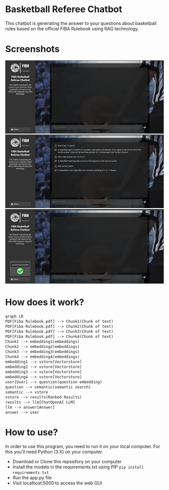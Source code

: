 ﻿# Basketball Referee Chatbot

This chatbot is generating the answer to your questions about basketball rules based on the official FIBA Rulebook using RAG technology.

# Screenshots

![Home Page](screenshots/main_page.png?raw=true)
![Conversation](screenshots/conversation.png?raw=true)
![Setting the API Key](screenshots/set_api_key.png?raw=true)

# How does it work?

```mermaid
graph LR
PDF[Fiba Rulebook.pdf] --> Chunk1(Chunk of text)
PDF[Fiba Rulebook.pdf] --> Chunk2(Chunk of text)
PDF[Fiba Rulebook.pdf] --> Chunk3(Chunk of text)
PDF[Fiba Rulebook.pdf] --> Chunk4(Chunk of text)
Chunk1 --> embedding1(embeddings)
Chunk2 --> embedding2(embeddings)
Chunk3 --> embedding3(embeddings)
Chunk4 --> embedding4(embeddings)
embedding1 --> vstore[Vectorstore]
embedding2 --> vstore[Vectorstore]
embedding3 --> vstore[Vectorstore]
embedding4 --> vstore[Vectorstore]
user[User] --> question(question embedding)
question --> semantic(semantic search)
semantic --> vstore
vstore --> results(Ranked Results)
results --> llm[ChatOpenAI LLM]
llm --> answer[Answer]
answer --> user
```

# How to use?

In order to use this program, you need to run it on your local computer. For this you'll need Python (3.X) on your computer.

- Download or Clone this repository on your computer
- Install the models in the requirements.txt using PIP
`pip install requirements.txt`
- Run the app.py file
- Visit localhost:5000 to access the web GUI





